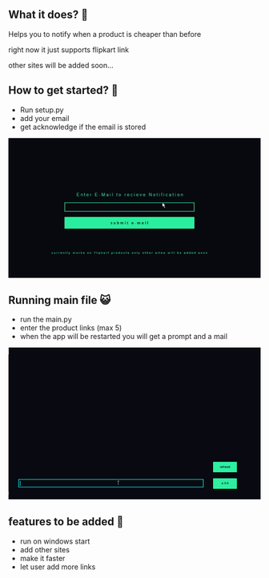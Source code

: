 ## What it does? :thinking:

Helps you to notify when a product is cheaper than before 

right now it just supports flipkart link 

other sites will be added soon...

## How to get started? :slightly_frowning_face:
- Run setup.py
- add your email
- get acknowledge if the email is stored 

 ![setup](https://github.com/miri-san-so/price_checker/blob/master/setup.gif)
 
## Running main file :smiley_cat:
- run the main.py
- enter the product links (max 5)
- when the app will be restarted you will get a prompt and a mail

 ![main file](https://github.com/miri-san-so/price_checker/blob/master/main.gif)

## features to be added :green_book:
- run on windows start
- add other sites
- make it faster
- let user add more links
